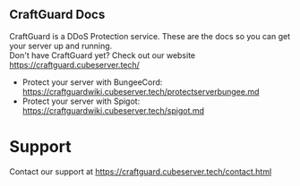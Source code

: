 ## CraftGuard Docs
CraftGuard is a DDoS Protection service. These are the docs so you can get your server up and running.
<br>
Don't have CraftGuard yet? Check out our website https://craftguard.cubeserver.tech/
<br>
* Protect your server with BungeeCord: https://craftguardwiki.cubeserver.tech/protectserverbungee.md
* Protect your server with Spigot: https://craftguardwiki.cubeserver.tech/spigot.md
# Support
Contact our support at https://craftguard.cubeserver.tech/contact.html
